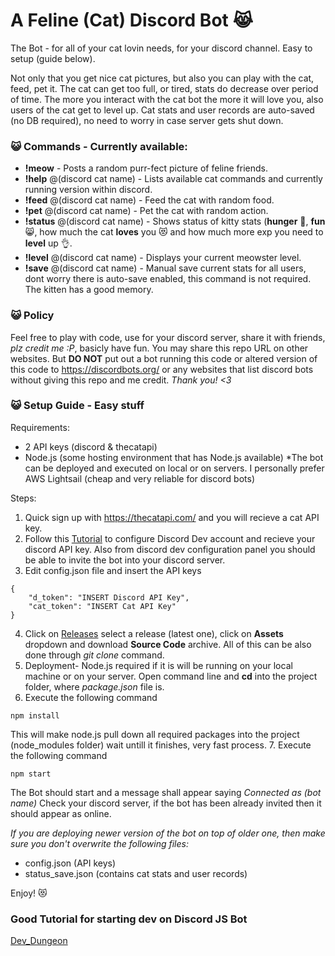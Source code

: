 # A Feline (Cat) Discord Bot 😹
The Bot - for all of your cat lovin needs, for your discord channel. Easy to setup (guide below).

Not only that you get nice cat pictures, but also you can play with the cat, feed, pet it. The cat can get too full, or tired, stats do decrease over period of time. The more you interact with the cat bot the more it will love you, also users of the cat get to level up. Cat stats and user records are auto-saved (no DB required), no need to worry in case server gets shut down.

### 😺 Commands - Currently available:
* **!meow** - Posts a random purr-fect picture of feline friends.
* **!help** @(discord cat name) - Lists available cat commands and currently running version within discord.
* **!feed** @(discord cat name) - Feed the cat with random food.
* **!pet** @(discord cat name) - Pet the cat with random action.
* **!status** @(discord cat name) - Shows status of kitty stats (**hunger** 🍕, **fun** 😸, how much the cat **loves** you 😻 and how much more exp you need to **level** up 👌.
* **!level** @(discord cat name) - Displays your current meowster level.
* **!save** @(discord cat name) - Manual save current stats for all users, dont worry there is auto-save enabled, this command is not required. The kitten has a good memory.

### 😺 Policy
Feel free to play with code, use for your discord server, share it with friends, *plz credit me :P*, basicly have fun. You may share this repo URL on other websites.
But **DO NOT** put out a bot running this code or altered version of this code to https://discordbots.org/ or any websites that list discord bots without giving this repo and me credit.
*Thank you! <3*

### 😺 Setup Guide - Easy stuff
Requirements:
* 2 API keys (discord & thecatapi)
* Node.js (some hosting environment that has Node.js available)
*The bot can be deployed and executed on local or on servers. I personally prefer AWS Lightsail (cheap and very reliable for discord bots)

Steps:
1. Quick sign up with https://thecatapi.com/ and you will recieve a cat API key.
2. Follow this <a href="https://www.devdungeon.com/content/javascript-discord-bot-tutorial">Tutorial</a> to configure Discord Dev account and recieve your discord API key. Also from discord dev configuration panel you should be able to invite the bot into your discord server.
3. Edit config.json file and insert the API keys
```
{
    "d_token": "INSERT Discord API Key",
    "cat_token": "INSERT Cat API Key"
}
```
4. Click on <a href="https://github.com/LexanderO/Cat_Discord_Bot/releases">Releases</a> select a release (latest one), click on **Assets** dropdown and download **Source Code** archive. All of this can be also done through *git clone* command.
5. Deployment- Node.js required if it is will be running on your local machine or on your server. Open command line and **cd** into the project folder, where *package.json* file is.
6. Execute the following command 
```
npm install
```
This will make node.js pull down all required packages into the project (node_modules folder) wait untill it finishes, very fast process.
7. Execute the following command 
```
npm start
```
The Bot should start and a message shall appear saying *Connected as (bot name)*
Check your discord server, if the bot has been already invited then it should appear as online.

*If you are deploying newer version of the bot on top of older one, then make sure you don't overwrite the following files:*
* config.json (API keys)
* status_save.json (contains cat stats and user records)

Enjoy! 😻



### Good Tutorial for starting dev on Discord JS Bot
<a href="https://www.devdungeon.com/content/javascript-discord-bot-tutorial">Dev_Dungeon</a>

